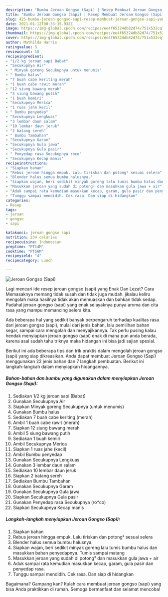 ```yaml
---
description: "Bumbu Jeroan Gongso (Sapi) | Resep Membuat Jeroan Gongso (Sapi) Yang Sedap"
title: "Bumbu Jeroan Gongso (Sapi) | Resep Membuat Jeroan Gongso (Sapi) Yang Sedap"
slug: 425-bumbu-jeroan-gongso-sapi-resep-membuat-jeroan-gongso-sapi-yang-sedap
date: 2021-01-12T00:33:15.932Z
image: https://img-global.cpcdn.com/recipes/ee4f65324db82d74/751x532cq70/jeroan-gongso-sapi-foto-resep-utama.jpg
thumbnail: https://img-global.cpcdn.com/recipes/ee4f65324db82d74/751x532cq70/jeroan-gongso-sapi-foto-resep-utama.jpg
cover: https://img-global.cpcdn.com/recipes/ee4f65324db82d74/751x532cq70/jeroan-gongso-sapi-foto-resep-utama.jpg
author: Mathilda Harris
ratingvalue: 5
reviewcount: 10
recipeingredient:
- "1/2 kg jeroan sapi Babat"
- "Secukupnya Air"
- " Minyak goreng Secukupnya untuk menumis"
- " Bumbu halus"
- "7 buah cabe keriting merah"
- "1 buah cabe rawit merah"
- "12 siung bawang merah"
- "5 siung bawang putih"
- "1 buah kemiri"
- "Secukupnya Merica"
- "1 ruas jahe kecil"
- " Bumbu penyedap"
- "Secukupnya Lengkuas"
- "3 lembar daun salam"
- "10 lembar daun jeruk"
- "2 batang sereh"
- " Bumbu Tambahan"
- "Secukupnya Garam"
- "Secukupnya Gula jawa"
- "Secukupnya Gula pasir"
- " Penyedap rasa Secukupnya roco"
- "Secukupnya Kecap manis"
recipeinstructions:
- "Siapkan bahan"
- "Rebus jeroan hingga empuk. Lalu tiriskan dan potong² sesuai selera"
- "Blender halus semua bumbu halusnya."
- "Siapkan wajan, beri sedikit minyak goreng lalu tumis bumbu halus dan masukkan bahan penyedapnya. Tumis sampai matang"
- "Masukkan jeroan yang sudah di potong² dan masukkan gula jawa + air"
- "Aduk sampai rata kemudian masukkan kecap, garam, gula pasir dan penyedap rasa."
- "Tunggu sampai mendidih. Cek rasa. Dan siap di hidangkan"
categories:
- Resep
tags:
- jeroan
- gongso
- sapi

katakunci: jeroan gongso sapi 
nutrition: 234 calories
recipecuisine: Indonesian
preptime: "PT14M"
cooktime: "PT56M"
recipeyield: "4"
recipecategory: Lunch

---
```



![Jeroan Gongso (Sapi)](https://img-global.cpcdn.com/recipes/ee4f65324db82d74/751x532cq70/jeroan-gongso-sapi-foto-resep-utama.jpg)

Lagi mencari ide resep jeroan gongso (sapi) yang Enak Dan Lezat? Cara Memasaknya memang tidak susah dan tidak juga mudah. jikalau keliru mengolah maka hasilnya tidak akan memuaskan dan bahkan tidak sedap. Padahal jeroan gongso (sapi) yang enak selayaknya punya aroma dan cita rasa yang mampu memancing selera kita.

Ada beberapa hal yang sedikit banyak berpengaruh terhadap kualitas rasa dari jeroan gongso (sapi), mulai dari jenis bahan, lalu pemilihan bahan segar, sampai cara mengolah dan menyajikannya. Tak perlu pusing kalau hendak menyiapkan jeroan gongso (sapi) enak di mana pun anda berada, karena asal sudah tahu triknya maka hidangan ini bisa jadi sajian spesial.




Berikut ini ada beberapa tips dan trik praktis dalam mengolah jeroan gongso (sapi) yang siap dikreasikan. Anda dapat membuat Jeroan Gongso (Sapi) menggunakan 22 jenis bahan dan 7 langkah pembuatan. Berikut ini langkah-langkah dalam menyiapkan hidangannya.

<!--inarticleads1-->

##### Bahan-bahan dan bumbu yang digunakan dalam menyiapkan Jeroan Gongso (Sapi):

1. Sediakan 1/2 kg jeroan sapi (Babat)
1. Gunakan Secukupnya Air
1. Siapkan  Minyak goreng Secukupnya (untuk menumis)
1. Gunakan  Bumbu halus
1. Sediakan 7 buah cabe keriting (merah)
1. Ambil 1 buah cabe rawit (merah)
1. Siapkan 12 siung bawang merah
1. Ambil 5 siung bawang putih
1. Sediakan 1 buah kemiri
1. Ambil Secukupnya Merica
1. Siapkan 1 ruas jahe (kecil)
1. Ambil  Bumbu penyedap
1. Gunakan Secukupnya Lengkuas
1. Gunakan 3 lembar daun salam
1. Sediakan 10 lembar daun jeruk
1. Siapkan 2 batang sereh
1. Sediakan  Bumbu Tambahan
1. Gunakan Secukupnya Garam
1. Gunakan Secukupnya Gula jawa
1. Siapkan Secukupnya Gula pasir
1. Gunakan  Penyedap rasa Secukupnya (ro*co)
1. Siapkan Secukupnya Kecap manis




<!--inarticleads2-->

##### Langkah-langkah menyiapkan Jeroan Gongso (Sapi):

1. Siapkan bahan
1. Rebus jeroan hingga empuk. Lalu tiriskan dan potong² sesuai selera
1. Blender halus semua bumbu halusnya.
1. Siapkan wajan, beri sedikit minyak goreng lalu tumis bumbu halus dan masukkan bahan penyedapnya. Tumis sampai matang
1. Masukkan jeroan yang sudah di potong² dan masukkan gula jawa + air
1. Aduk sampai rata kemudian masukkan kecap, garam, gula pasir dan penyedap rasa.
1. Tunggu sampai mendidih. Cek rasa. Dan siap di hidangkan




Bagaimana? Gampang kan? Itulah cara membuat jeroan gongso (sapi) yang bisa Anda praktikkan di rumah. Semoga bermanfaat dan selamat mencoba!
